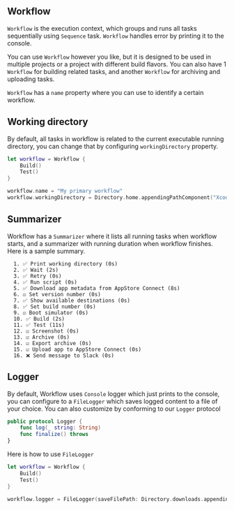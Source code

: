 ## Workflow

`Workflow` is the execution context, which groups and runs all tasks sequentially using `Sequence` task. `Workflow` handles error by printing it to the console.

You can use `Workflow` however you like, but it is designed to be used in multiple projects or a project with different build flavors. You can also have 1 `Workflow` for building related tasks, and another `Workflow` for archiving and uploading tasks. 

`Workflow` has a `name` property where you can use to identify a certain workflow.

## Working directory

By default, all tasks in workflow is related to the current executable running directory, you can change that by configuring `workingDirectory` property.

```swift
let workflow = Workflow {
    Build()
    Test()
}

workflow.name = "My primary workflow"
workflow.workingDirectory = Directory.home.appendingPathComponent("XcodeProject2/Puma/Example/TestApp").path
```

## Summarizer

Workflow has a `Summarizer` where it lists all running tasks when workflow starts, and a summarizer with running duration when workflow finishes. Here is a sample summary.

```
  1. ✅ Print working directory (0s)
  2. ✅ Wait (2s)
  3. ✅ Retry (0s)
  4. ✅ Run script (0s)
  5. ✅ Download app metadata from AppStore Connect (8s)
  6. ☑️ Set version number (0s)
  7. ✅ Show available destinations (0s)
  8. ✅ Set build number (0s)
  9. ☑️ Boot simulator (0s)
  10. ✅ Build (2s)
  11. ✅ Test (11s)
  12. ☑️ Screenshot (0s)
  13. ☑️ Archive (0s)
  14. ☑️ Export archive (0s)
  15. ☑️ Upload app to AppStore Connect (0s)
  16. ❌ Send message to Slack (0s)
```


## Logger

By default, Workflow uses `Console` logger which just prints to the console, you can configure to a `FileLogger` which saves logged content to a file of your choice. You can also customize by conforming to our `Logger` protocol

```swift
public protocol Logger {
    func log(_ string: String)
    func finalize() throws
}
```

Here is how to use `FileLogger`

```swift
let workflow = Workflow {
    Build()
    Test()
}

workflow.logger = FileLogger(saveFilePath: Directory.downloads.appendingPathComponent("puma.log").path)
```
